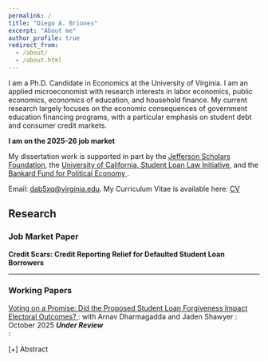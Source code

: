 ```yaml
---
permalink: /
title: "Diego A. Briones"
excerpt: "About me"
author_profile: true
redirect_from: 
  - /about/
  - /about.html
---
```


<style>
  summary {
    cursor: pointer;
    list-style: none; /* This removes the default triangle */
  }

  summary::-webkit-details-marker {
    display: none; /* Also needed for some browsers */
  }

  summary:before {
    content: '[+] '; /* This adds the [+] before your text */
  }

  details[open] > summary:before {
    content: '[-] '; /* This changes it to [-] when open */
  }
</style>

I am a Ph.D. Candidate in Economics at the University of Virginia. I am an applied microeconomist with research interests in labor economics, public economics, economics of education, and household finance. My current research largely focuses on the economic consequences of government education financing programs, with a particular emphasis on student debt and consumer credit markets. 

**I am on the 2025-26 job market**

My dissertation work is supported in part by the <a href="https://www.jeffersonscholars.org/" target="_blank" rel="noopener noreferrer"> Jefferson Scholars Foundation</a>, the <a href="https://www.slli.org/emerging-scholars-program" target="_blank" rel="noopener noreferrer"> University of California, Student Loan Law Initiative</a>, and the <a href="https://research.virginia.edu/initiatives/internal-funding/ovpr-funding-opportunities/bankard-fund-political-economy" target="_blank" rel="noopener noreferrer"> Bankard Fund for Political Economy </a>.

Email: <a href="mailto:dab5xq@virginia.edu">dab5xq@virginia.edu</a>. My Curriculum Vitae is available here: <a href="http://diego-briones.github.io/files/briones_cv_oct25.pdf"> CV </a> 


## Research

### Job Market Paper
**Credit Scars: Credit Reporting Relief for Defaulted Student Loan Borrowers** 

---

### Working Papers

<a href="http://diego-briones.github.io/files/briones_forgiveness_voting_10_25.pdf"> Voting on a Promise: Did the Proposed Student Loan Forgiveness Impact Electoral Outcomes? </a>
: with Arnav Dharmagadda and Jaden Shawyer
: October 2025 ***Under Review***  
: <details style="display: inline-block; vertical-align: middle;">
	<summary> Abstract</summary>
    <p style="text-align: left; margin-top: 10px;">
     Student loan forgiveness has featured prominently in the political debate around policy
 responses to address rising debt burdens, yet there is strikingly little evidence of its
 electoral implications. We study the consequences of the 2022 broad-based debt relief
 program implemented by the Biden administration less than a month before the November midterm elections. Using geographic information on over 25 million applications
 for cancellation benefits, we document the program’s influence on congressional races.
 Counties where a higher share of the voting-age population submitted applications
 had higher vote shares for Democratic party candidates. Program exposure does not
 significantly predict Democratic voting in prior elections, and individual-level survey
 data provide corroborating evidence for our county-level estimates. Our results provide
 evidence for the role of wealth-targeting policies in shaping voter behavior even when
 the benefits are not realized.
  </p>
<br /> 

<a href="http://diego-briones.github.io/files/updated_manuscript_paypause_Ls_briones_turner_.pdf"> Labor, Loans, and Leisure: The Impact of the Student Loan Payment Pause </a>
: with Sarah Turner
: March 2025 ***Under Review*** 
: <a href="https://www.nber.org/papers/w33553"> NBER working paper #33553 </a> 
: <details style="display: inline-block; vertical-align: middle;">
	<summary> Abstract</summary>
    <p style="text-align: left; margin-top: 10px;">
    Beginning in March 2020 and ultimately continuing to September 2023, most student
 loan borrowers had their required payments on federal student loans paused. For student
 loan borrowers with limited access to credit, the payment pause provided additional
 cash-on-hand that may have allowed them to reduce their work hours. Using survey data
 capturing individual finances, monthly work characteristics and educational attainment,
 we find that suspended student debt payments reduced average weekly hours worked
 by 1.34 (-4%) over a 10-month period with declines concentrated among workers who
 had not completed a college degree. For borrowers who had completed a college degree
 or graduate degree, there is no evidence that the payment pause changed employment
 or hours worked. These findings are consistent with consumer finance data showing
 that borrower households without a college degree are approximately twice as likely to
 report liquidity constraints relative to more educated households with federal student
 debt.
  </p>
<br /> 

---

### Publications

<a  href="https://onlinelibrary.wiley.com/doi/10.1002/pam.22566"> Waivers for the Public Service Loan Forgiveness Program: Who Would Benefit from Take-up?</a>
: 2024 (with Nathaniel Ruby and Sarah Turner)
: ***Journal of Policy Analysis and Management***, 43, 1004–1033. 
: <a href="http://diego-briones.github.io/files/PSLF_Waiver_OnlineAppendix_BrionesRubyTurner_10_30_23.pdf"> Online appendix </a>  | 
 <a href="https://www.nber.org/papers/w30208"> NBER working paper #30208 </a> | 
 <a  href="http://diego-briones.github.io/files/PSLF_Waiver_JPAM_103023-combined.pdf"> Pre-publication version </a> 
: <details style="display: inline-block; vertical-align: middle;">
	<summary> Abstract</summary>
    <p style="text-align: left; margin-top: 10px;">
    For workers employed in the public and nonprofit sectors, the Public Service Loan Forgiveness (PSLF) program offers the potential for full forgiveness of federal student loans for those with 10 years of full-time work experience. A year-long waiver issued by the Department of Education in 2021 to address administrative problems in program access provided a new path to PSLF relief for many borrowers. We explore the overall impact and distributional implications of potential full participation in loan forgiveness enabled by the PSLF waiver program using the 2018 Survey of Income and Program Participation (SIPP). Our estimates identify more than $100 billion in loan forgiveness available to as many as 3.45 million borrowers through the PSLF waiver program. Potential beneficiaries of this initiative are disproportionately employed in occupations like teaching and health care. Full take-up of the PSLF waiver would lead to a narrowing of the racial gap in student debt burden. However, the distributional impact of the PSLF waiver depends critically on the take-up rate and there is some evidence that those borrowers with relatively high income or advanced degrees have been most likely to access benefits.
  </p>
<br /> 


---

### Work in Progress

**A Fresh Start for Borrowers? Impacts of Loan Rehabilitation for Defaulted Federal Student Borrowers**

The Long Term Impacts of English Learner Programs: Evidence from Bilingual Education in Texas
: University of Houston Education Research Center Approved Project No. UH 037

---

### Other Publications

<a href="https://www.thirdway.org/report/revitalizing-pslf-whats-next-after-the-waiver" > Revitalizing PSLF: What’s Next After the Waiver 
: December 2023
: ***Third Way ACADEMIX Upshot Policy Brief***


<a href="https://www.educationnext.org/student-loan-payment-pause-benefits-high-income-households-most-borrowers-unprotected-from-risk/" > Student Loan Payment Pause Benefits High-Income Households the Most: With forgiveness uncertain, struggling borrowers are unprotected from risk </a>
: January 2023 (with Eileen Powell and Sarah Turner)
: ***Education Next***, 23(3), 40-47. <br>
<a href="https://education.virginia.edu/sites/default/files/2023-01/epw_turner_working-paper_the-nine-or-more-lives-of-the-student-loan-payment-pause_2023-01-12.pdf"> EdPolicyWorks working paper #77 </a>


Performance Measures and Postsecondary Investments for Adult Students: Available “YardSticks” and the Challenges of Institutional Comparisons
: January 2022 (with Sarah Turner) <br>
In <a href="https://www.aei.org/wp-content/uploads/2022/01/Student-Outcomes-and-Earnings-in-Higher-Education-Policy.pdf?x91208"> ___Student Outcomes and Earnings in Higher Education Policy___</a>, edited by Jason D. Delisle
